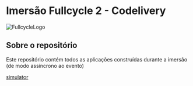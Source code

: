 # Imersão Fullcycle 2 - Codelivery

![FullcycleLogo](https://camo.githubusercontent.com/24ceeb868553ded352310c513f389d9c2093982bd2dea390dd9484cb52647375/68747470733a2f2f6576656e74732d66756c6c6379636c652e73332e616d617a6f6e6177732e636f6d2f6576656e74732d66756c6c6379636c652f7374617469632f736974652f696d672f677275706f5f343431372e706e67)

## Sobre o repositório
Este repositório contém todos as aplicações construídas durante a imersão (de modo assíncrono ao evento)

[simulator](https://link)